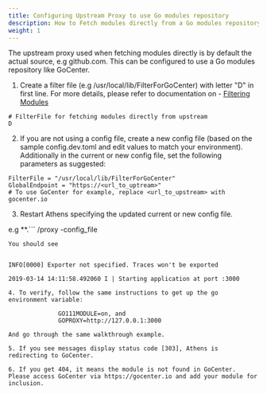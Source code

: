```yaml
---
title: Configuring Upstream Proxy to use Go modules repository
description: How to Fetch modules directly from a Go modules repository such as GoCenter
weight: 1
---
```


The upstream proxy used when fetching modules directly is by default the actual source, e.g github.com. This can be configured to use a Go modules repository like GoCenter.

1. Create a filter file (e.g /usr/local/lib/FilterForGoCenter) with letter "D" in first line. For more details, please refer to documentation on  - [Filtering Modules](/configuration/filter)

```
# FilterFile for fetching modules directly from upstream
D
```
2. If you are not using a config file, create a new config file (based on the sample config.dev.toml and edit values to match your environment).
Additionally in the current or new config file, set the following parameters as suggested:

```
FilterFile = "/usr/local/lib/FilterForGoCenter"
GlobalEndpoint = "https://<url_to_uptream>"
# To use GoCenter for example, replace <url_to_upstream> with gocenter.io
```

3. Restart Athens specifying the updated current or new config file.

e.g **.```
/proxy  -config_file <path-to updated  current or new configfile>
```**
You should see


INFO[0000] Exporter not specified. Traces won't be exported

2019-03-14 14:11:58.492060 I | Starting application at port :3000

4. To verify, follow the same instructions to get up the go environment variable:

              GO111MODULE=on, and
              GOPROXY=http://127.0.0.1:3000

And go through the same walkthrough example.

5. If you see messages display status code [303], Athens is redirecting to GoCenter.

6. If you get 404, it means the module is not found in GoCenter. Please access GoCenter via https://gocenter.io and add your module for inclusion.
